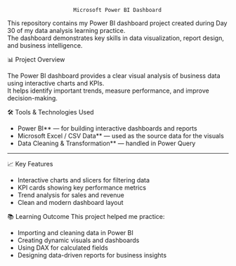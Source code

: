                          Microsoft Power BI Dashboard 

This repository contains my Power BI dashboard project created during Day 30 of my data analysis learning practice.  
The dashboard demonstrates key skills in data visualization, report design, and business intelligence.



 📊 Project Overview

The Power BI dashboard provides a clear visual analysis of business data using interactive charts and KPIs.  
It helps identify important trends, measure performance, and improve decision-making.



🛠️ Tools & Technologies Used
- Power BI** — for building interactive dashboards and reports  
- Microsoft Excel / CSV Data** — used as the source data for the visuals  
- Data Cleaning & Transformation** — handled in Power Query  

---
 📈 Key Features
- Interactive charts and slicers for filtering data  
- KPI cards showing key performance metrics  
- Trend analysis for sales and revenue  
- Clean and modern dashboard layout  



 📚 Learning Outcome
This project helped me practice:
- Importing and cleaning data in Power BI  
- Creating dynamic visuals and dashboards  
- Using DAX for calculated fields  
- Designing data-driven reports for business insights  





